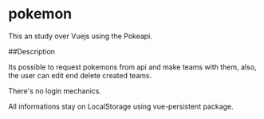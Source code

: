 # pokemon

This an study over Vuejs using the Pokeapi.

##Description

Its possible to request pokemons from api and make teams with them, also, the user can edit end delete created teams.

There's no login mechanics.

All informations stay on LocalStorage using vue-persistent package.
